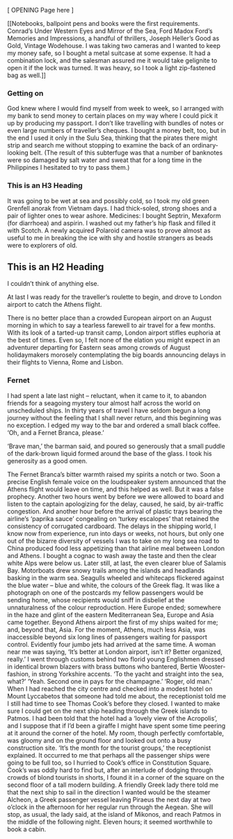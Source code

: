 [ OPENING Page here ]

[[Notebooks, ballpoint pens and books were the first requirements. Conrad’s Under Western Eyes and Mirror of the Sea, Ford Madox Ford’s Memories and Impressions, a handful of thrillers, Joseph Heller’s Good as Gold, Vintage Wodehouse. I was taking two cameras and I wanted to keep my money safe, so I bought a metal suitcase at some expense. It had a combination lock, and the salesman assured me it would take gelignite to open it if the lock was turned. It was heavy, so I took a light zip-fastened bag as well.]]

### Getting on


God knew where I would find myself from week to week, so I arranged with my bank to send money to certain places on my way where I could pick it up by producing my passport. I don’t like travelling with bundles of notes or even large numbers of traveller’s cheques. I bought a money belt, too, but in the end I used it only in the Sulu Sea, thinking that the pirates there might strip and search me without stopping to examine the back of an ordinary-looking belt. (The result of this subterfuge was that a number of banknotes were so damaged by salt water and sweat that for a long time in the Philippines I hesitated to try to pass them.)


### This is an H3 Heading

It was going to be wet at sea and possibly cold, so I took my old green Grenfell anorak from Vietnam days. I had thick-soled, strong shoes and a pair of lighter ones to wear ashore. Medicines: I bought Septrin, Mexaform (for diarrhoea) and aspirin. I washed out my father’s hip flask and filled it with Scotch. A newly acquired Polaroid camera was to prove almost as useful to me in breaking the ice with shy and hostile strangers as beads were to explorers of old.

## This is an H2 Heading

I couldn’t think of anything else.

At last I was ready for the traveller’s roulette to begin, and drove to London airport to catch the Athens flight.


There is no better place than a crowded European airport on an August morning in which to say a tearless farewell to air travel for a few months. With its look of a tarted-up transit camp, London airport stifles euphoria at the best of times. Even so, I felt none of the elation you might expect in an adventurer departing for Eastern seas among crowds of August holidaymakers morosely contemplating the big boards announcing delays in their flights to Vienna, Rome and Lisbon.

### Fernet

I had spent a late last night – reluctant, when it came to it, to abandon friends for a seagoing mystery tour almost half across the world on unscheduled ships. In thirty years of travel I have seldom begun a long journey without the feeling that I shall never return, and this beginning was no exception.
I edged my way to the bar and ordered a small black coffee. ‘Oh, and a Fernet Branca, please.’

‘Brave man,’ the barman said, and poured so generously that a small puddle of the dark-brown liquid formed around the base of the glass. I took his generosity as a good omen.

The Fernet Branca’s bitter warmth raised my spirits a notch or two. Soon a precise English female voice on the loudspeaker system announced that the Athens flight would leave on time, and this helped as well. But it was a false prophecy. Another two hours went by before we were allowed to board and listen to the captain apologizing for the delay, caused, he said, by air-traffic congestion. And another hour before the arrival of plastic trays bearing the airline’s ‘paprika sauce’ congealing on ‘turkey escalopes’ that retained the consistency of corrugated cardboard. The delays in the shipping world, I know now from experience, run into days or weeks, not hours, but only one out of the bizarre diversity of vessels I was to take on my long sea road to China produced food less appetizing than that airline meal between London and Athens.
I bought a cognac to wash away the taste and then the clear white Alps were below us. Later still, at last, the even clearer blue of Salamis Bay. Motorboats drew snowy trails among the islands and headlands basking in the warm sea. Seagulls wheeled and whitecaps flickered against the blue water – blue and white, the colours of the Greek flag. It was like a photograph on one of the postcards my fellow passengers would be sending home, whose recipients would sniff in disbelief at the unnaturalness of the colour reproduction. Here Europe ended; somewhere in the haze and glint of the eastern Mediterranean Sea, Europe and Asia came together. Beyond Athens airport the first of my ships waited for me; and, beyond that, Asia.
For the moment, Athens, much less Asia, was inaccessible beyond six long lines of passengers waiting for passport control. Evidently four jumbo jets had arrived at the same time.
A woman near me was saying, ‘It’s better at London airport, isn’t it? Better organized, really.’
I went through customs behind two florid young Englishmen dressed in identical brown blazers with brass buttons who bantered, Bertie Wooster-fashion, in strong Yorkshire accents.
‘To the yacht and straight into the sea, what?’
‘Yeah. Second one in pays for the champagne.’
‘Roger, old man.’
When I had reached the city centre and checked into a modest hotel on Mount Lyccabetos that someone had told me about, the receptionist told me I still had time to see Thomas Cook’s before they closed. I wanted to make sure I could get on the next ship heading through the Greek islands to Patmos. I had been told that the hotel had a ‘lovely view of the Acropolis’, and I suppose that if I’d been a giraffe I might have spent some time peering at it around the corner of the hotel. My room, though perfectly comfortable, was gloomy and on the ground floor and looked out onto a busy construction site. ‘It’s the month for the tourist groups,’ the receptionist explained. It occurred to me that perhaps all the passenger ships were going to be full too, so I hurried to Cook’s office in Constitution Square.
Cook’s was oddly hard to find but, after an interlude of dodging through crowds of blond tourists in shorts, I found it in a corner of the square on the second floor of a tall modern building. A friendly Greek lady there told me that the next ship to sail in the direction I wanted would be the steamer Alcheon, a Greek passenger vessel leaving Piraeus the next day at two o’clock in the afternoon for her regular run through the Aegean. She will stop, as usual, the lady said, at the island of Mikonos, and reach Patmos in the middle of the following night. Eleven hours; it seemed worthwhile to book a cabin.